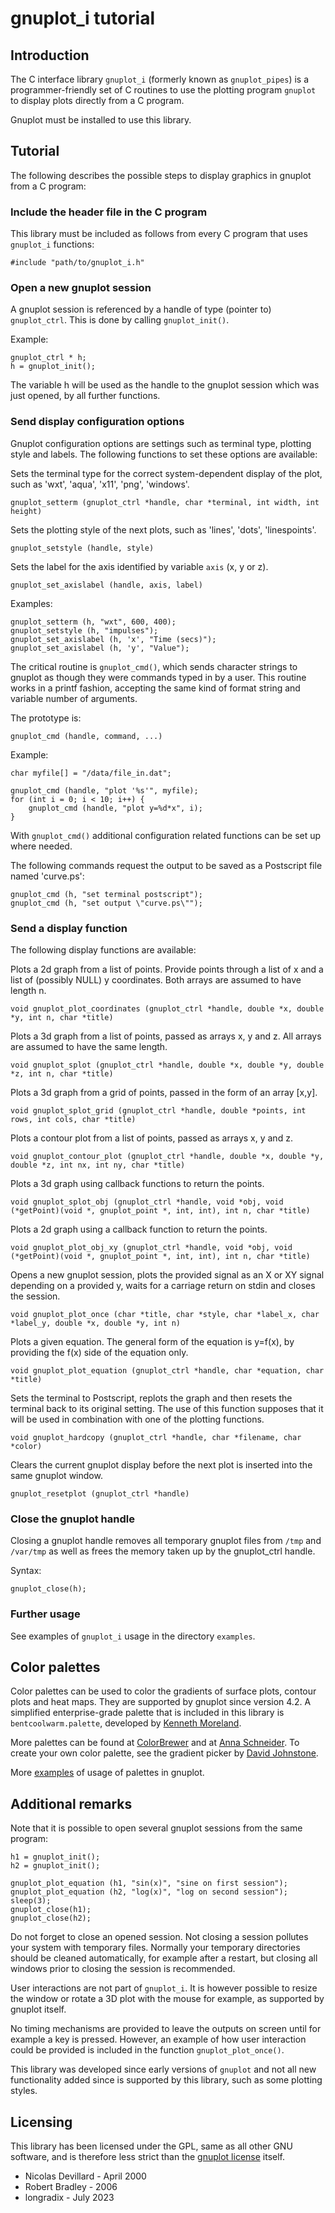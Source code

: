gnuplot_i tutorial
==================

Introduction
------------

The C interface library `gnuplot_i` (formerly known as `gnuplot_pipes`) is a programmer-friendly set of C routines to use the plotting program `gnuplot` to display plots directly from a C program.

Gnuplot must be installed to use this library.


Tutorial
--------

The following describes the possible steps to display graphics in gnuplot from a C program:


### Include the header file in the C program

This library must be included as follows from every C program that uses `gnuplot_i` functions:

    #include "path/to/gnuplot_i.h"


### Open a new gnuplot session

  A gnuplot session is referenced by a handle of type (pointer to) `gnuplot_ctrl`. This is done by calling `gnuplot_init()`.

  Example:

    gnuplot_ctrl * h;
    h = gnuplot_init();

  The variable h will be used as the handle to the gnuplot session which was just opened, by all further functions.


### Send display configuration options

  Gnuplot configuration options are settings such as terminal type, plotting style and labels.
  The following functions to set these options are available:

  Sets the terminal type for the correct system-dependent display of the plot, such as 'wxt', 'aqua', 'x11', 'png', 'windows'.

    gnuplot_setterm (gnuplot_ctrl *handle, char *terminal, int width, int height)

  Sets the plotting style of the next plots, such as 'lines', 'dots', 'linespoints'.

    gnuplot_setstyle (handle, style)

  Sets the label for the axis identified by variable `axis` (x, y or z).

    gnuplot_set_axislabel (handle, axis, label)

  Examples:

    gnuplot_setterm (h, "wxt", 600, 400);
    gnuplot_setstyle (h, "impulses");
    gnuplot_set_axislabel (h, 'x', "Time (secs)");
    gnuplot_set_axislabel (h, 'y', "Value");

  The critical routine is `gnuplot_cmd()`, which sends character strings to gnuplot as though they were commands typed in by a user. This routine works in a printf fashion, accepting the same kind of format string and variable number of arguments.

  The prototype is:

    gnuplot_cmd (handle, command, ...)

  Example:

    char myfile[] = "/data/file_in.dat";
    
    gnuplot_cmd (handle, "plot '%s'", myfile);
    for (int i = 0; i < 10; i++) {
        gnuplot_cmd (handle, "plot y=%d*x", i);
    }

  With `gnuplot_cmd()` additional configuration related functions can be set up where needed.

  The following commands request the output to be saved as a Postscript file named 'curve.ps':

    gnuplot_cmd (h, "set terminal postscript");
    gnuplot_cmd (h, "set output \"curve.ps\"");


### Send a display function

  The following display functions are available:

  Plots a 2d graph from a list of points. Provide points through a list of x and a list of (possibly NULL) y coordinates. Both arrays are assumed to have length n.

    void gnuplot_plot_coordinates (gnuplot_ctrl *handle, double *x, double *y, int n, char *title)

  Plots a 3d graph from a list of points, passed as arrays x, y and z. All arrays are assumed to have the same length.

    void gnuplot_splot (gnuplot_ctrl *handle, double *x, double *y, double *z, int n, char *title)

  Plots a 3d graph from a grid of points, passed in the form of an array [x,y].

    void gnuplot_splot_grid (gnuplot_ctrl *handle, double *points, int rows, int cols, char *title)

  Plots a contour plot from a list of points, passed as arrays x, y and z.

    void gnuplot_contour_plot (gnuplot_ctrl *handle, double *x, double *y, double *z, int nx, int ny, char *title)

  Plots a 3d graph using callback functions to return the points.

    void gnuplot_splot_obj (gnuplot_ctrl *handle, void *obj, void (*getPoint)(void *, gnuplot_point *, int, int), int n, char *title)

  Plots a 2d graph using a callback function to return the points.

    void gnuplot_plot_obj_xy (gnuplot_ctrl *handle, void *obj, void (*getPoint)(void *, gnuplot_point *, int, int), int n, char *title)

  Opens a new gnuplot session, plots the provided signal as an X or XY signal depending on a provided y, waits for a carriage return on stdin and closes the session.

    void gnuplot_plot_once (char *title, char *style, char *label_x, char *label_y, double *x, double *y, int n)

  Plots a given equation. The general form of the equation is y=f(x), by providing the f(x) side of the equation only.

    void gnuplot_plot_equation (gnuplot_ctrl *handle, char *equation, char *title)

  Sets the terminal to Postscript, replots the graph and then resets the terminal back to its original setting. The use of this function supposes that it will be used in combination with one of the plotting functions.

    void gnuplot_hardcopy (gnuplot_ctrl *handle, char *filename, char *color)

  Clears the current gnuplot display before the next plot is inserted into the same gnuplot window.

    gnuplot_resetplot (gnuplot_ctrl *handle)


### Close the gnuplot handle

  Closing a gnuplot handle removes all temporary gnuplot files from `/tmp` and `/var/tmp` as well as frees the memory taken up by the gnuplot_ctrl handle.

  Syntax:

    gnuplot_close(h);


### Further usage

See examples of `gnuplot_i` usage in the directory `examples`.


Color palettes
--------------

Color palettes can be used to color the gradients of surface plots, contour plots and heat maps.
They are supported by gnuplot since version 4.2. 
A simplified enterprise-grade palette that is included in this library is `bentcoolwarm.palette`, developed by [Kenneth Moreland](https://www.kennethmoreland.com/color-maps/). 

More palettes can be found at [ColorBrewer](http://colorbrewer2.org/) and at [Anna Schneider](https://github.com/aschn/gnuplot-colorbrewer). 
To create your own color palette, see the gradient picker by [David Johnstone](https://davidjohnstone.net/lch-lab-colour-gradient-picker).

More [examples](http://www.gnuplotting.org/tag/palette/) of usage of palettes in gnuplot.


Additional remarks
------------------

Note that it is possible to open several gnuplot sessions from the same program:

    h1 = gnuplot_init();
    h2 = gnuplot_init();

    gnuplot_plot_equation (h1, "sin(x)", "sine on first session");
    gnuplot_plot_equation (h2, "log(x)", "log on second session");
    sleep(3);
    gnuplot_close(h1);
    gnuplot_close(h2);

Do not forget to close an opened session. Not closing a session pollutes your system with temporary files. Normally your temporary directories should be cleaned automatically, for example after a restart, but closing all windows prior to closing the session is recommended.

User interactions are not part of `gnuplot_i`. It is however possible to resize the window or rotate a 3D plot with the mouse for example, as supported by gnuplot itself.

No timing mechanisms are provided to leave the outputs on screen until for example a key is pressed. However, an example of how user interaction could be provided is included in the function `gnuplot_plot_once()`.

This library was developed since early versions of `gnuplot` and not all new functionality added since is supported by this library, such as some plotting styles.


Licensing
---------

This library has been licensed under the GPL, same as all other GNU software, and is therefore less strict than the [gnuplot license](https://spdx.org/licenses/gnuplot.html) itself. 


* Nicolas Devillard - April 2000
* Robert Bradley - 2006
* longradix - July 2023
